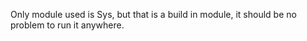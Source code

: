 
Only module used is Sys, but that is a build in module, it should be no problem to run it anywhere.

